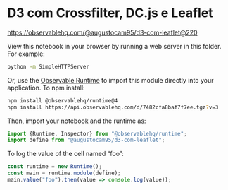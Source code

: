 # D3 com Crossfilter, DC.js e Leaflet

https://observablehq.com/@augustocam95/d3-com-leaflet@220

View this notebook in your browser by running a web server in this folder. For
example:

~~~sh
python -m SimpleHTTPServer
~~~

Or, use the [Observable Runtime](https://github.com/observablehq/runtime) to
import this module directly into your application. To npm install:

~~~sh
npm install @observablehq/runtime@4
npm install https://api.observablehq.com/d/7482cfa8baf7f7ee.tgz?v=3
~~~

Then, import your notebook and the runtime as:

~~~js
import {Runtime, Inspector} from "@observablehq/runtime";
import define from "@augustocam95/d3-com-leaflet";
~~~

To log the value of the cell named “foo”:

~~~js
const runtime = new Runtime();
const main = runtime.module(define);
main.value("foo").then(value => console.log(value));
~~~
